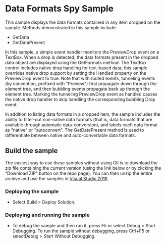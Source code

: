 
# Data Formats Spy Sample
This sample displays the data formats contained in any item dropped on the sample. Methods demonstrated in this sample include:
- GetData
- GetDataPresent

In this sample, a simple event handler monitors the PreviewDrop event on a TextBox. When a drop is detected, the data formats present in the dropped data object are displayed using the GetFormats method.
The TextBox control includes native drop handling for text-based data; this sample overrides native drop support by setting the Handled property on the PreviewDrop event to true. Note that with routed events, tunneling events (by convention, prefixed with "Preview") first propagate down through the element tree, and then bubbling events propagate back up through the element tree. Marking the tunneling PreviewDrop event as handled causes the native drop handler to skip handling the corresponding bubbling Drop event.

In addition to listing data formats in a dropped item, the sample includes the ability to filter-out non-native data formats (that is, data formats that are available through automatic data-conversion), and labels each data format as "native" or "autoconvert". The GetDataPresent method is used to differentiate between native and auto-convertable data formats.

## Build the sample
The easiest way to use these samples without using Git is to download the zip file containing the current version (using the link below or by clicking the "Download ZIP" button on the repo page). You can then unzip the entire archive and use the samples in [Visual Studio 2019](https://www.visualstudio.com/wpf-vs).

### Deploying the sample
- Select Build > Deploy Solution. 

### Deploying and running the sample
- To debug the sample and then run it, press F5 or select Debug >  Start Debugging. To run the sample without debugging, press Ctrl+F5 or selectDebug > Start Without Debugging. 

